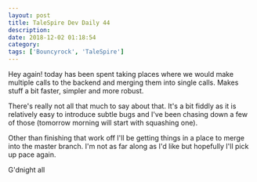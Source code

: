 ```yaml
---
layout: post
title: TaleSpire Dev Daily 44
description:
date: 2018-12-02 01:18:54
category:
tags: ['Bouncyrock', 'TaleSpire']
---
```


Hey again! today has been spent taking places where we would make multiple calls to the backend and merging them into single calls. Makes stuff a bit faster, simpler and more robust.

There's really not all that much to say about that. It's a bit fiddly as it is relatively easy to introduce subtle bugs and I've been chasing down a few of those (tomorrow morning will start with squashing one).

Other than finishing that work off I'll be getting things in a place to merge into the master branch. I'm not as far along as I'd like but hopefully I'll pick up pace again.

G'dnight all
